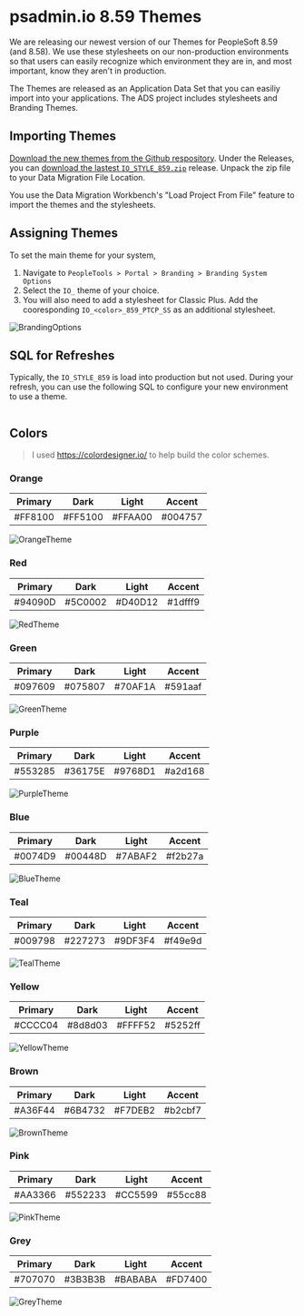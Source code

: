 # psadmin.io 8.59 Themes

We are releasing our newest version of our Themes for PeopleSoft 8.59 (and 8.58). We use these stylesheets on our non-production environments so that users can easily recognize which environment they are in, and most important, know they aren't in production.

The Themes are released as an Application Data Set that you can easiliy import into your applications. The ADS project includes stylesheets and Branding Themes.

## Importing Themes

[Download the new themes from the Github respository](https://github.com/psadmin-io/io-styles-859). Under the Releases, you can [download the lastest `IO_STYLE_859.zip`]() release. Unpack the zip file to your Data Migration File Location.

You use the Data Migration Workbench's "Load Project From File" feature to import the themes and the stylesheets.

## Assigning Themes

To set the main theme for your system, 

1. Navigate to `PeopleTools > Portal > Branding > Branding System Options`
1. Select the `IO_` theme of your choice.
1. You will also need to add a stylesheet for Classic Plus. Add the cooresponding `IO_<color>_859_PTCP_SS` as an additional stylesheet.

![BrandingOptions](./images/brandingoptions.png)

## SQL for Refreshes

Typically, the `IO_STYLE_859` is load into production but not used. During your refresh, you can use the following SQL to configure your new environment to use a theme. 

```sql

```

## Colors

> I used https://colordesigner.io/ to help build the color schemes.

### Orange

| Primary | Dark    | Light    | Accent  |
| ------- | ------- | -------- | ------- |
| #FF8100 | #FF5100 | #FFAA00  | #004757 |

![OrangeTheme](./images/orange.png)

### Red

| Primary | Dark    | Light    | Accent  |
| ------- | ------- | -------- | ------- |
| #94090D | #5C0002 | #D40D12  | #1dfff9 |

![RedTheme](./images/red.png)

### Green

| Primary | Dark    | Light    | Accent  |
| ------- | ------- | -------- | ------- |
| #097609 | #075807 | #70AF1A  | #591aaf |

![GreenTheme](./images/green.png)

### Purple

| Primary | Dark    | Light    | Accent  |
| ------- | ------- | -------- | ------- |
| #553285 | #36175E | #9768D1  | #a2d168 |

![PurpleTheme](./images/purple.png)

### Blue

| Primary | Dark    | Light    | Accent  |
| ------- | ------- | -------- | ------- |
| #0074D9 | #00448D | #7ABAF2  | #f2b27a |

![BlueTheme](./images/blue.png)

### Teal

| Primary | Dark    | Light    | Accent  |
| ------- | ------- | -------- | ------- |
| #009798 | #227273 | #9DF3F4  | #f49e9d |

![TealTheme](./images/teal.png)

### Yellow

| Primary | Dark    | Light    | Accent  |
| ------- | ------- | -------- | ------- |
| #CCCC04 | #8d8d03 | #FFFF52  | #5252ff |

![YellowTheme](./images/yellow.png)

### Brown

| Primary | Dark    | Light    | Accent  |
| ------- | ------- | -------- | ------- |
| #A36F44 | #6B4732 | #F7DEB2  | #b2cbf7 |

![BrownTheme](./images/brown.png)

### Pink

| Primary | Dark    | Light    | Accent  |
| ------- | ------- | -------- | ------- |
| #AA3366 | #552233 | #CC5599  | #55cc88 |

![PinkTheme](./images/pink.png)

### Grey

| Primary | Dark    | Light    | Accent  |
| ------- | ------- | -------- | ------- |
| #707070 | #3B3B3B | #BABABA  | #FD7400 |

![GreyTheme](./images/grey.png)
